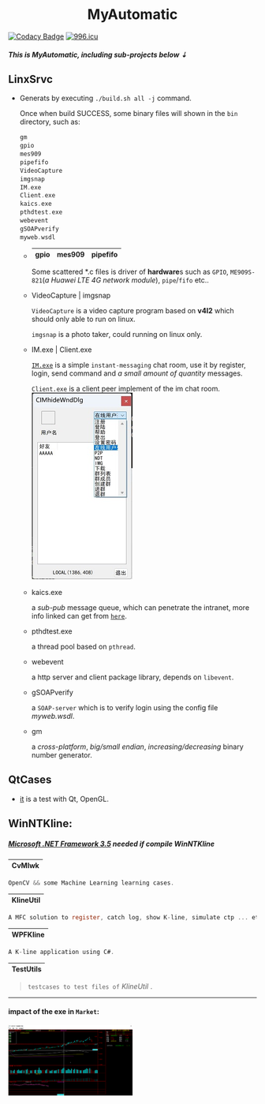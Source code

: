 <h1 align = "center">MyAutomatic</h1>

[![Codacy Badge](https://app.codacy.com/project/badge/Grade/af21f03e75a14429a74a0ec437d41993)](https://www.codacy.com/gh/tsymiar/MyAutomatic/dashboard?utm_source=github.com&amp;utm_medium=referral&amp;utm_content=tsymiar/MyAutomatic) [![996.icu](https://img.shields.io/badge/link-996.icu-red.svg)](https://996.icu)

##### This is MyAutomatic, including sub-projects below ⇣

LinxSrvc
-------
* Generats by executing `./build.sh all -j` command.

    Once when build SUCCESS, some binary files will shown in the `bin` directory, such as:
    ```c
    gm
    gpio
    mes909
    pipefifo
    VideoCapture
    imgsnap
    IM.exe
    Client.exe
    kaics.exe
    pthdtest.exe
    webevent
    gSOAPverify
    myweb.wsdl
     ```
    * 
       | gpio | mes909 | pipefifo |
       | :---:| :----: | :------: |

       Some scattered *.c files is driver of **hardware**s such as `GPIO`, `ME909S-821`(*a Huawei LTE 4G network module*), `pipe`/`fifo` etc..

  * VideoCapture | imgsnap

      `VideoCapture` is a video capture program based on **v4l2** which should only able to run on linux.

      `imgsnap` is a photo take*r*, could running on linux only.

  * IM.exe | Client.exe

      [`IM.exe`](https://raw.githubusercontent.com/tsymiar/MyAutomatic/auto-dev/LinxSrvc/IM/IM.cc) is a simple `instant-messaging` chat room, use it by register, login, send command and *a small amount of quantity* messages.

      `Client.exe` is a client peer implement of the im chat room. ![IMClientDialog](WinNTKline/image/client.jpg)

  * kaics.exe

      a *sub-pub* message queue, which can penetrate the intranet, more info linked can get from [`here`](https://github.com/tsymiar/MyAutomatic/blob/auto-dev/LinxSrvc/IM/readme.md).

  * pthdtest.exe

      a thread pool based on `pthread`.

  * webevent

      a http server and client package library, depends on `libevent`.

  * gSOAPverify

      a `SOAP-server` which is to verify login using the config file *myweb.wsdl*.

  * gm

      a *cross-platform*, *big/small endian*, *increasing/decreasing* binary number generator.

QtCases
-------

* [it](https://github.com/tsymiar/MyAutomatic/tree/auto-dev/QtCases) is a test with Qt, OpenGL.
  
## WinNTKline:
> 
#####  [Microsoft .NET Framework 3.5](https://www.microsoft.com/en-US/download/details.aspx?id=25150) needed if compile WinNTKline

| CvMlwk |
|:----:|
```c
OpenCV && some Machine Learning learning cases.
``` 
| KlineUtil |
|:-------:|
```c
A MFC solution to register, catch log, show K-line, simulate ctp ... etc.
```
| WPFKline |
|:--------:|
```c
A K-line application using C#.
```
| TestUtils |
|:--------:|
>`testcases to test files of` _KlineUtil_ .

-------

#### impact of the exe in `Market`:

<img src="WinNTKline/image/impact.png" title="impact" height="50%" width="50%" align="middle"/>
